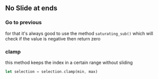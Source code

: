 ## No Slide at ends

### Go to previous

for that it's always good to use the method `saturating_sub()` which will check if the value is negative then return zero

### clamp
this method keeps the index in a certain range without sliding
```rust
let selection = selection.clamp(min, max)
```
